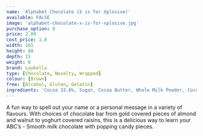 ```yaml
---
name: 'Alphabet Chocolate (X is for Xplosive)'
available: FALSE
image: 'alphabet-chocolate-x-is-for-xplosive.jpg'
purchase_option: 0
price: 2.89
cost_price: 1.8
width: 165
height: 80
depth: 15
weight: 0
brand: Laybella
type: [Chocolate, Novelty, Wrapped]
colour: [Brown]
free: [Alcohol, Gluten, Gelatin]
ingredients: 'Cocoa 33.6%, Sugar, Cocoa Butter, Whole Milk Powder, Cocoa Mass, Soy Lecithin. Flavouring: Natural Vanilla, Sugar, Glucose, Cocoa Butter, Carbon Dioxide'
---
```

A fun way to spell out your name or a personal message in a variety of flavours. With choices of chocolate bar from gold covered pieces of almond and walnut to yoghurt covered raisins, this is a delicious way to learn your ABC’s - Smooth milk chocolate with popping candy pieces.